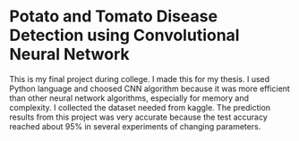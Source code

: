 # Potato and Tomato Disease Detection using Convolutional Neural Network
This is my final project during college. I made this for my thesis. I used Python language and choosed CNN algorithm because it was more efficient than other neural network algorithms, especially for memory and complexity. I collected the dataset needed from kaggle. The prediction results from this project was very accurate because the test accuracy reached about 95% in several experiments of changing parameters.
